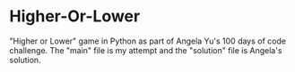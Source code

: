 # Higher-Or-Lower
"Higher or Lower" game in Python as part of Angela Yu's 100 days of code challenge.
The "main" file is my attempt and the "solution" file is Angela's solution.

